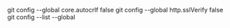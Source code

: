 git config --global core.autocrlf false
git config --global http.sslVerify false
git config --list --global